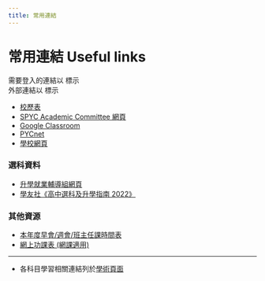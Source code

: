 ```yaml
---
title: 常用連結
---
```


# 常用連結 Useful links

<div class="w3-panel w3-border w3-light-grey w3-round-large">
<div class="pad-1rem"></div>
  <p class="no-top-pad">需要登入的連結以 <i class="fa-brands fa-google"></i> 標示<br/>外部連結以 <i class="fa-solid fa-arrow-up-right-from-square"></i> 標示</p>
</div>

- [校歷表](/academic/cal)
- [SPYC Academic Committee 網頁](https://sites.google.com/school.pyc.edu.hk/spyc-academic/) <i class="fa-brands fa-google"></i> <i class="fa-solid fa-arrow-up-right-from-square"></i>
- [Google Classroom](https://classroom.google.com) <i class="fa-solid fa-arrow-up-right-from-square"></i>
- [PYCnet](https://www2.pyc.edu.hk/pycnet/index.php) <i class="fa-solid fa-arrow-up-right-from-square"></i>
- [學校網頁](https://www2.pyc.edu.hk/index.php) <i class="fa-solid fa-arrow-up-right-from-square"></i>

### 選科資料

- [升學就業輔導組網頁](https://sites.google.com/school.pyc.edu.hk/spyccareers) <i class="fa-brands fa-google"></i> <i class="fa-solid fa-arrow-up-right-from-square"></i>
- [學友社《高中選科及升學指南 2022》](/career/guide)  

### 其他資源

- [本年度早會/週會/班主任課時間表](https://docs.google.com/spreadsheets/d/1H6preyLu4dDpWtbuRlWOanbxTfqB_7MUH1wnrM7v2rc/edit?usp=sharing) <i class="fa-brands fa-google"></i> <i class="fa-solid fa-arrow-up-right-from-square"></i>
- [網上功課表 (網課適用)](https://docs.google.com/spreadsheets/d/e/2PACX-1vSbiq5_pyywdKzhsXqkCTGDyGrsJ17w-RTwOIm-jeQjnnWSNtPXmkyXjqRI5-5Lejn5uON1vrcia3ZC/pubhtml) <i class="fa-brands fa-google"></i> <i class="fa-solid fa-arrow-up-right-from-square"></i>

---

- 各科目學習相關連結列於[學術頁面](/academic)
